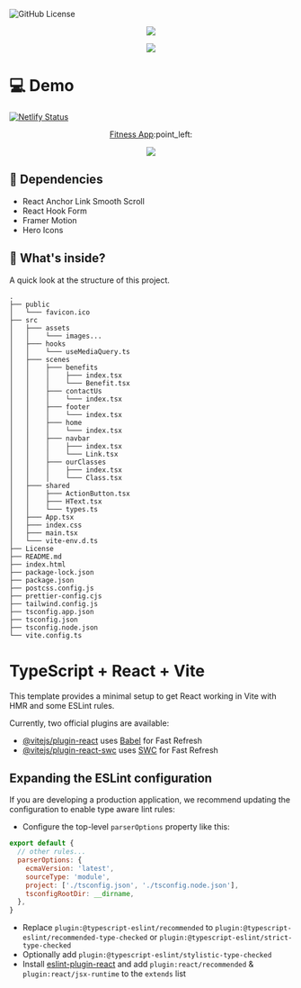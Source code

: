 ![GitHub License](https://img.shields.io/github/license/oulehlajan/fitness-app?style=for-the-badge)

<!-- Created by, animated text -->
<p align="center">
  <img src="https://readme-typing-svg.demolab.com?font=Noto+Sans&weight=600&size=32&duration=3300&pause=4800&color=79C0FF&center=true&vCenter=true&random=false&width=435&lines=%F0%9F%91%8B%2C+Created+by+%40OulehlaJan" />
</p>
<p align="center">
  <img src="https://readme-typing-svg.demolab.com?font=noto&weight=600&size=22&duration=4000&pause=4350&color=FFA657&center=true&vCenter=true&random=false&width=910&lines=a+self-taught+passionate+Web+developer+from+Czechia" />
</p>

# :computer: Demo
[![Netlify Status](https://api.netlify.com/api/v1/badges/85d75531-9c42-484c-9a8e-22e65467d979/deploy-status)](https://app.netlify.com/sites/fitness-app-oulehlajan/deploys) <br />

<!-- Demo Link -->
<p align="center">
  <a href="https://fitness-app-oulehlajan.netlify.app/">Fitness App</a>:point_left: <br />
</p>

<!-- GIF -->
<p align="center">
  <img src="assets/FitnessApp.gif" />
</p>

## &#129513; Dependencies

+ React Anchor Link Smooth Scroll
+ React Hook Form
+ Framer Motion
+ Hero Icons

## :open_file_folder: What's inside?

A quick look at the structure of this project.

    .
    ├── public
    │   └─── favicon.ico
    ├── src
    │   ├─── assets
    │   │    └─── images...
    │   ├─── hooks
    │   │    └─── useMediaQuery.ts
    │   ├─── scenes
    │   │    ├─── benefits
    │   │    │    ├─── index.tsx
    │   │    │    └─── Benefit.tsx
    │   │    ├─── contactUs
    │   │    │    └─── index.tsx
    │   │    ├─── footer
    │   │    │    └─── index.tsx
    │   │    ├─── home
    │   │    │    └─── index.tsx
    │   │    ├─── navbar
    │   │    │    ├─── index.tsx
    │   │    │    └─── Link.tsx
    │   │    ├─── ourClasses
    │   │    │    ├─── index.tsx
    │   │    │    └─── Class.tsx 
    │   ├─── shared
    │   │    ├─── ActionButton.tsx
    │   │    ├─── HText.tsx
    │   │    └─── types.ts
    │   ├─── App.tsx
    │   ├─── index.css
    │   ├─── main.tsx
    │   └─── vite-env.d.ts
    ├── License
    ├── README.md
    ├── index.html
    ├── package-lock.json
    ├── package.json
    ├── postcss.config.js
    ├── prettier-config.cjs
    ├── tailwind.config.js
    ├── tsconfig.app.json
    ├── tsconfig.json
    ├── tsconfig.node.json
    └── vite.config.ts


# TypeScript + React + Vite

This template provides a minimal setup to get React working in Vite with HMR and some ESLint rules.

Currently, two official plugins are available:

- [@vitejs/plugin-react](https://github.com/vitejs/vite-plugin-react/blob/main/packages/plugin-react/README.md) uses [Babel](https://babeljs.io/) for Fast Refresh
- [@vitejs/plugin-react-swc](https://github.com/vitejs/vite-plugin-react-swc) uses [SWC](https://swc.rs/) for Fast Refresh

## Expanding the ESLint configuration

If you are developing a production application, we recommend updating the configuration to enable type aware lint rules:

- Configure the top-level `parserOptions` property like this:

```js
export default {
  // other rules...
  parserOptions: {
    ecmaVersion: 'latest',
    sourceType: 'module',
    project: ['./tsconfig.json', './tsconfig.node.json'],
    tsconfigRootDir: __dirname,
  },
}
```

- Replace `plugin:@typescript-eslint/recommended` to `plugin:@typescript-eslint/recommended-type-checked` or `plugin:@typescript-eslint/strict-type-checked`
- Optionally add `plugin:@typescript-eslint/stylistic-type-checked`
- Install [eslint-plugin-react](https://github.com/jsx-eslint/eslint-plugin-react) and add `plugin:react/recommended` & `plugin:react/jsx-runtime` to the `extends` list
